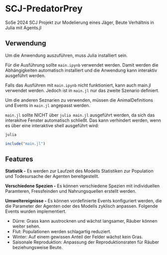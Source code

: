 # SCJ-PredatorPrey

SoSe 2024 SCJ Projekt zur Modelierung eines Jäger, Beute Verhältnis in Julia mit Agents.jl

## Verwendung
Um die Anwendung auszuführen, muss Julia installiert sein.

Für die Ausführung sollte ```main.ipynb``` verwendet werden. Damit werden die Abhängigkeiten automatisch installiert und die Anwendung kann interaktiv ausgeführt werden. 

Falls das Ausführen mit ```main.ipynb``` nicht funktioniert, kann auch main.jl verwendet werden.
Jedoch ist in ```main.jl``` nur das zweite Szenario definiert. 

Um die anderen Seznarien zu verwenden, müssen die AnimalDefinitions und Events in ```main.jl``` angepasst werden.

```main.jl``` sollte NICHT über ```julia main.jl``` ausgeführt werden, da sich das interakitve Fenster automatisch schließt.
Das kann verhindert werden, wenn es über eine interaktive shell ausgeführt wird:

```bash
julia
```
```julia
include("main.jl")
```

## Features
**Statistik -** 
Es werden zur Laufzeit des Modells Statistiken zur Population und Todesursache der Agenten bereitgestellt.

**Verschiedene Spezien -**
Es können verschiedene Spezien mit individuellen Paramteren, Fressfeinden und Nahrungsquellen erstellt werden.

**Umweltereignisse -**
Es können vordefinierte Events konfiguriert werden, die die Parameter der Agenten oder des Modells zyklisch anpassen. Folgende Events wurden implementiert.
- Dürre: Grass kann austrocknen und wächst langsamer, Räuber können weiter sehen.
- Flut: Populationen werden schlagartig reduziert.
- Winter: Auf einem gewissen Anteil der Felder wächst kein Gras.
- Saisonale Reproduktion: Anpassung der Reproduktionsraten für Räuber beziehungsweise Beute.

